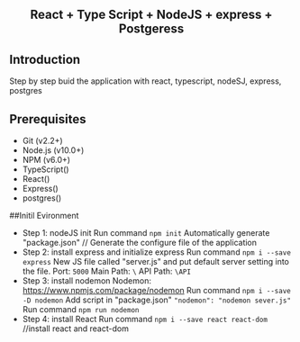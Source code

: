 <h2 align="center">React + Type Script + NodeJS + express + Postgeress</h2>

## Introduction
Step by step buid the application with react, typescript, nodeSJ, express, postgres

## Prerequisites

-   Git (v2.2+)
-   Node.js (v10.0+)
-   NPM (v6.0+)
-   TypeScript()
-   React()
-   Express()
-   postgres()

##Initil Evironment
-   Step 1: nodeJS init
    Run command `npm init`
    Automatically generate "package.json"               // Generate the configure file of the application
-   Step 2: install express and initialize express
    Run command `npm i --save express`
    New JS file called "server.js" and put default server setting into the file.
    Port: `5000`
    Main Path: `\`
    API Path: `\API`
-   Step 3: install nodemon
    Nodemon: https://www.npmjs.com/package/nodemon
    Run command `npm i --save -D nodemon`
    Add script in "package.json"
    `"nodemon": "nodemon sever.js"`
    Run command `npm run nodemon`
-   Step 4: install React
    Run command `npm i --save react react-dom`          //install react and react-dom
    

